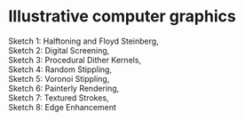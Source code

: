 # Illustrative computer graphics

Sketch 1: Halftoning and Floyd Steinberg,<br />
Sketch 2: Digital Screening,<br />
Sketch 3: Procedural Dither Kernels,<br />
Sketch 4: Random Stippling,<br />
Sketch 5: Voronoi Stippling,<br />
Sketch 6: Painterly Rendering,<br />
Sketch 7: Textured Strokes,<br />
Sketch 8: Edge Enhancement

